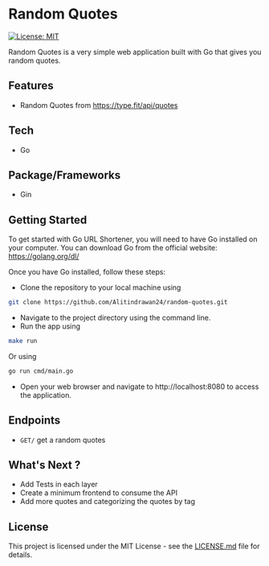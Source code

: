 # Random Quotes
[![License: MIT](https://img.shields.io/badge/License-MIT-yellow.svg)](https://opensource.org/licenses/MIT)

Random Quotes is a very simple web application built with Go that gives you random quotes.

## Features
- Random Quotes from https://type.fit/api/quotes

## Tech
- Go

## Package/Frameworks
- Gin

## Getting Started
To get started with Go URL Shortener, you will need to have Go installed on your computer. You can download Go from the official website: https://golang.org/dl/

Once you have Go installed, follow these steps:
- Clone the repository to your local machine using
```bash
git clone https://github.com/Alitindrawan24/random-quotes.git
```
- Navigate to the project directory using the command line.
- Run the app using
```bash
make run
```
Or using
```bash
go run cmd/main.go
```
- Open your web browser and navigate to http://localhost:8080 to access the application.

## Endpoints
- ```GET/```  get a random quotes

## What's Next ?
- Add Tests in each layer
- Create a minimum frontend to consume the API
- Add more quotes and categorizing the quotes by tag

## License
This project is licensed under the MIT License - see the [LICENSE.md](https://github.com/MarketingPipeline/README-Quotes/blob/main/LICENSE) file for details.